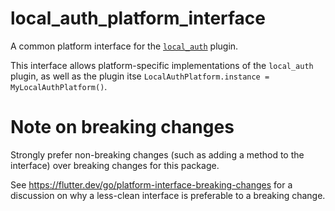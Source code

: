 # local_auth_platform_interface

A common platform interface for the [`local_auth`][1] plugin.

This interface allows platform-specific implementations of the `local_auth`
plugin, as well as the plugin itse
`LocalAuthPlatform.instance = MyLocalAuthPlatform()`.

# Note on breaking changes

Strongly prefer non-breaking changes (such as adding a method to the interface)
over breaking changes for this package.

See https://flutter.dev/go/platform-interface-breaking-changes for a discussion
on why a less-clean interface is preferable to a breaking change.

[1]: ../local_auth
[2]: lib/local_auth_platform_interface.dart
